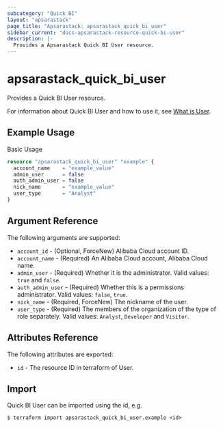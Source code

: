 ```yaml
---
subcategory: "Quick BI"
layout: "apsarastack"
page_title: "Apsarastack: apsarastack_quick_bi_user"
sidebar_current: "docs-apsarastack-resource-quick-bi-user"
description: |-
  Provides a Apsarastack Quick BI User resource.
---
```


# apsarastack\_quick\_bi\_user

Provides a Quick BI User resource.

For information about Quick BI User and how to use it, see [What is User](https://www.alibabacloud.com/help/doc-detail/33813.htm).

## Example Usage

Basic Usage

```terraform
resource "apsarastack_quick_bi_user" "example" {
  account_name    = "example_value"
  admin_user      = false
  auth_admin_user = false
  nick_name       = "example_value"
  user_type       = "Analyst"
}

```

## Argument Reference

The following arguments are supported:

* `account_id` - (Optional, ForceNew) Alibaba Cloud account ID.
* `account_name` - (Required) An Alibaba Cloud account, Alibaba Cloud name.
* `admin_user` - (Required) Whether it is the administrator. Valid values: `true` and `false`.
* `auth_admin_user` - (Required) Whether this is a permissions administrator. Valid values: `false`, `true`.
* `nick_name` - (Required, ForceNew) The nickname of the user.
* `user_type` - (Required) The members of the organization of the type of role separately. Valid values: `Analyst`, `Developer` and `Visitor`.

## Attributes Reference

The following attributes are exported:

* `id` - The resource ID in terraform of User.

## Import

Quick BI User can be imported using the id, e.g.

```
$ terraform import apsarastack_quick_bi_user.example <id>
```
